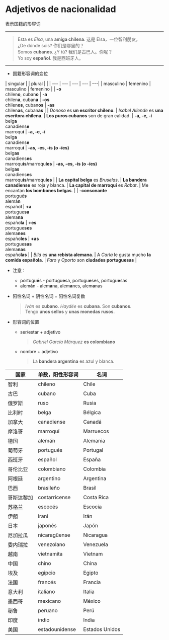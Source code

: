 # Adjetivos de nacionalidad
表示国籍的形容词

----

> Esta es _Elsa_, una **amiga chilena**. 这是 Elsa，一位智利朋友。<br>
> ¿De dónde sois?  你们是哪里的？<br>
> Somos **cubanos**. ¿Y tú? 我们是古巴人。你呢？<br>
> Yo soy **español**. 我是西班牙人。

----

- 国籍形容词的变位

| singular | | plural | |
| --- | --- | --- | --- | ---|
| masculino | femenino | masculino | femenino |
| **-o** <br> chilen**o**, cuban**o** | **-a** <br> chilen**a**, cuban**a** | **-os** <br> chilen**os**, cuban**os** | **-as** <br> chilen**as**, cuban**as** |
| _Donoso_ es **un escritor chileno**. | _Isabel Allende_ es **una escritora chilena**. | **Los puros cubanos** son de gran calidad.
| **-a, -e, -í** <br> belg**a** <br> canadiens**e** <br> marroqu**í** | **-a, -e, -í** <br> belg**a** <br> canadiens**e** <br> marroqu**í** |  **-as, -es, -ís (o -íes)** <br> belg**as** <br> canadiens**es** <br> marroqu**ís**/marroqu**íes** | **-as, -es, -ís (o -íes)** <br> belg**as** <br> canadiens**es** <br> marroqu**ís**/marroqu**íes** |
| **La capital belga** es _Bruselas_. | **La bandera canadiense** es roja y blanca. | **La capital de marroquí** es _Rabat_. | Me encantan **los bombones belgas**. |
| **-consonante** <br> portugué**s** <br> alemá**n** <br> españo**l** | **+a** <br> portugue**sa** <br> alema**na** <br> españo**la** | **+es** <br> portugue**ses** <br> alema**nes** <br> españo**les** | **+as** <br> portugue**sas** <br> alema**nas** <br> españo**las** |
| _Bild_ es **una rebista alemana**. | A _Carla_ le gusta mucho **la comida española**. | _Faro_ y _Oporto_ son **ciudades portuguesas** |

- 注意：
  - portugu**é**s - portugu**e**sa, portugu**e**ses, portugu**e**sas
  - alem**á**n - alem**a**na, alem**a**nes, alem**a**nas


- 阳性名词 + 阴性名词 = 阳性名词复数
  > *Iván* es **cubano**. *Haydée* es **cubana**. Son **cubanos**. <br>
  > Tengo **unos sellos** y **unas monedas rusos**.


- 形容词的位置
  - ser/estar + adjetivo
    > _Gabriel García Márquez_ **es colombiano**

  - nombre + adjetivo
    > La **bandera argentina** es azul y blanca.


| 国家 | 单数，阳性形容词 | 名词 |
| --- | --- | --- |
| 智利 | chileno | Chile |
| 古巴 | cubano | Cuba |
| 俄罗斯 | ruso | Rusia |
| 比利时 | belga | Bélgica |
| 加拿大 | canadiense | Canadá |
| 摩洛哥 | marroquí | Marruecos |
| 德国 | alemán | Alemania |
| 葡萄牙 | portugués | Portugal |
| 西班牙 | español | España |
| 哥伦比亚 | colombiano | Colombia |
| 阿根廷 | argentino | Argentina |
| 巴西 | brasileño | Brasil |
| 哥斯达黎加 | costarricense | Costa Rica |
| 苏格兰 | escocés | Escocia |
| 伊朗 | iraní | Irán |
| 日本 | japonés | Japón |
| 尼加拉瓜 | nicaragüense | Nicaragua |
| 委内瑞拉 | venezolano | Venezuela |
| 越南 | vietnamita | Vietnam |
| 中国 | chino | China |
| 埃及 | egipcio | Egipto |
| 法国 | francés | Francia |
| 意大利 | italiano | Italia |
| 墨西哥 | mexicano | México |
| 秘鲁 | peruano | Perú |
| 印度 | indio | India |
| 美国 | estadounidense | Estados Unidos |
